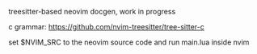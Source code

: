 treesitter-based neovim docgen, work in progress

c grammar: https://github.com/nvim-treesitter/tree-sitter-c

set $NVIM_SRC to the neovim source code and run main.lua inside nvim
